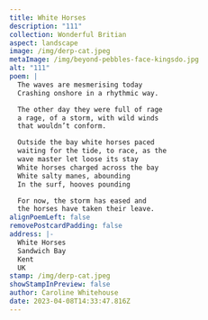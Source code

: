 ```yaml
---
title: White Horses
description: "111"
collection: Wonderful Britian
aspect: landscape
image: /img/derp-cat.jpeg
metaImage: /img/beyond-pebbles-face-kingsdo.jpg
alt: "111"
poem: |
  The waves are mesmerising today
  Crashing onshore in a rhythmic way.

  The other day they were full of rage
  a rage, of a storm, with wild winds 
  that wouldn’t conform.

  Outside the bay white horses paced
  waiting for the tide, to race, as the
  wave master let loose its stay
  White horses charged across the bay
  White salty manes, abounding
  In the surf, hooves pounding

  For now, the storm has eased and
  the horses have taken their leave.
alignPoemLeft: false
removePostcardPadding: false
address: |-
  White Horses
  Sandwich Bay
  Kent
  UK
stamp: /img/derp-cat.jpeg
showStampInPreview: false
author: Caroline Whitehouse
date: 2023-04-08T14:33:47.816Z
---
```

